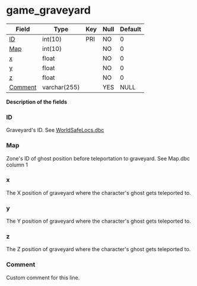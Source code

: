 # game_graveyard


| Field                       | Type         |  Key | Null | Default |
|-----------------------------|--------------|------|------|---------|
| [ID](#ID)                   | int(10)      |  PRI | NO   | 0       |
| [Map](#Map)                 | int(10)      |      | NO   | 0       |
| [x](#x)                     | float        |      | NO   | 0       |
| [y](#y)                     | float        |      | NO   | 0       |
| [z](#z)                     | float        |      | NO   | 0       |
| [Comment](#Comment)         | varchar(255) |      | YES  | NULL    |

**Description of the fields**

### ID
Graveyard's ID. See [WorldSafeLocs.dbc](../../dbc/WorldSafeLocs.md)

### Map
Zone's ID of ghost position before teleportation to graveyard. See Map.dbc column 1

### x

The X position of graveyard where the character's ghost gets teleported to.

### y

The Y position of graveyard where the character's ghost gets teleported to.

### z

The Z position of graveyard where the character's ghost gets teleported to.

### Comment

Custom comment for this line.

